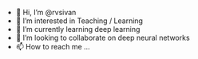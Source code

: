 - 👋 Hi, I’m @rvsivan
- 👀 I’m interested in Teaching / Learning
- 🌱 I’m currently learning deep learning
- 💞️ I’m looking to collaborate on deep neural networks
- 📫 How to reach me ...

<!---
rvsivan/rvsivan is a ✨ special ✨ repository because its `README.md` (this file) appears on your GitHub profile.
You can click the Preview link to take a look at your changes.
--->
